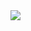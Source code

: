 <a href="https://github.com/JeongJaeSoon">
        <img src="https://capsule-render.vercel.app/api?type=waving&color=timeGradient&height=200&section=footer&text=Jeong%20JaeSoon&fontSize=80&fontAlignY=70&animation=twinkling" />
</a>

<!---
- 👋 Hi, I’m @JaeSoonJeong
- 👀 I’m interested in ...
- 🌱 I’m currently learning ...
- 💞️ I’m looking to collaborate on ...
- 📫 How to reach me ...
--->

<!---
JaeSoonJeong/JaeSoonJeong is a ✨ special ✨ repository because its `README.md` (this file) appears on your GitHub profile.
You can click the Preview link to take a look at your changes.
--->

